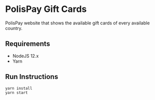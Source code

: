 # PolisPay Gift Cards

PolisPay website that shows the available gift cards of every available country.

## Requirements
* NodeJS 12.x  
* Yarn  

## Run Instructions
```javascript
yarn install
yarn start
```

